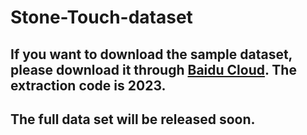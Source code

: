 # Stone-Touch-dataset
## If you want to download the sample dataset, please download it through [Baidu Cloud](https://pan.baidu.com/s/1oo1Pl9dTLrFSGEXMluTvWA). The extraction code is 2023.
## The full data set will be released soon.
